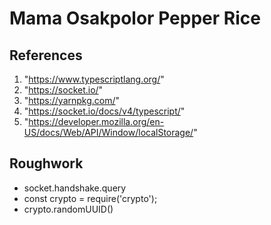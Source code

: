 # Mama Osakpolor Pepper Rice

## References
1. "https://www.typescriptlang.org/"
1. "https://socket.io/"
1. "https://yarnpkg.com/"
1. "https://socket.io/docs/v4/typescript/"
1. "https://developer.mozilla.org/en-US/docs/Web/API/Window/localStorage/"

## Roughwork
- socket.handshake.query
- const crypto = require('crypto');
- crypto.randomUUID()